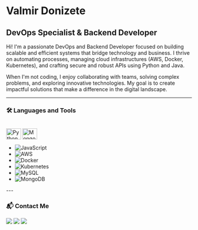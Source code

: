 # Valmir Donizete
## DevOps Specialist & Backend Developer

Hi! I'm a passionate DevOps and Backend Developer focused on building scalable and efficient systems that bridge technology and business. I thrive on automating processes, managing cloud infrastructures (AWS, Docker, Kubernetes), and crafting secure and robust APIs using Python and Java.

When I'm not coding, I enjoy collaborating with teams, solving complex problems, and exploring innovative technologies. My goal is to create impactful solutions that make a difference in the digital landscape.

---

### 🛠️ Languages and Tools
<div style="display: inline_block"><br>
<img align="center" alt="Python" height="30" width="40" src="https://cdn.jsdelivr.net/gh/devicons/devicon@latest/icons/python/python-original.svg" />
<img align="center" alt="MongoDB" height="30" width="40" src="https://cdn.jsdelivr.net/gh/devicons/devicon@latest/icons/mongodb/mongodb-original.svg" />
          
- ![JavaScript](https://img.shields.io/badge/-JavaScript-F7DF1E?style=flat&logo=javascript&logoColor=black)
- ![AWS](https://img.shields.io/badge/AWS-232F3E?style=flat&logo=amazon-aws&logoColor=white)
- ![Docker](https://img.shields.io/badge/-Docker-2496ED?style=flat&logo=docker&logoColor=white)
- ![Kubernetes](https://img.shields.io/badge/Kubernetes-326CE5?style=flat&logo=kubernetes&logoColor=white)
- ![MySQL](https://img.shields.io/badge/-MySQL-4479A1?style=flat&logo=mysql&logoColor=white)
- ![MongoDB](https://img.shields.io/badge/-MongoDB-47A248?style=flat&logo=mongodb&logoColor=white)
</div>
---

### 📬 Contact Me
<div> 
 <a href="https://discord.com/users/valmirautomacao" target="_blank"><img src="https://img.shields.io/badge/Discord-7289DA?style=for-the-badge&logo=discord&logoColor=white" target="_blank"></a> 
  <a href = "mailto:valjrf@gmail.com"><img src="https://img.shields.io/badge/-Gmail-%23333?style=for-the-badge&logo=gmail&logoColor=white" target="_blank"></a>
  <a href="https://www.linkedin.com/in/valmir-donizete" target="_blank"><img src="https://img.shields.io/badge/-LinkedIn-%230077B5?style=for-the-badge&logo=linkedin&logoColor=white" target="_blank"></a> 
</div>

